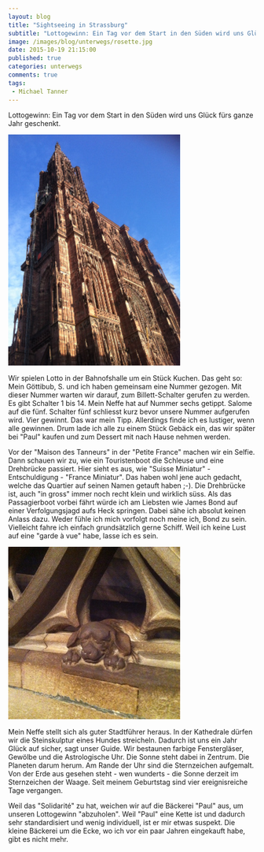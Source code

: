 ```yaml
---
layout: blog
title: "Sightseeing in Strassburg"
subtitle: "Lottogewinn: Ein Tag vor dem Start in den Süden wird uns Glück fürs ganze Jahr geschenkt"
image: /images/blog/unterwegs/rosette.jpg
date: 2015-10-19 21:15:00
published: true
categories: unterwegs
comments: true
tags:
 - Michael Tanner
---
```

Lottogewinn: Ein Tag vor dem Start in den Süden wird uns Glück fürs ganze Jahr geschenkt.

<img class="leadimage left" width="350" title="Sigthseeing in Strassburg: Kathedrale" src="/images/blog/unterwegs/kathedrale.jpg">

Wir spielen Lotto in der Bahnofshalle um ein Stück Kuchen. Das geht so: Mein Göttibub, S. und ich haben gemeinsam eine Nummer gezogen. Mit dieser Nummer warten wir darauf, zum Billett-Schalter gerufen zu werden. Es gibt Schalter 1 bis 14. Mein Neffe hat auf Nummer sechs getippt. Salome auf die fünf. Schalter fünf schliesst kurz bevor unsere Nummer aufgerufen wird. Vier gewinnt. Das war mein Tipp. Allerdings finde ich es lustiger, wenn alle gewinnen. Drum lade ich alle zu einem Stück Gebäck ein, das wir später bei "Paul" kaufen und zum Dessert mit nach Hause nehmen werden.

Vor der "Maison des Tanneurs" in der "Petite France" machen wir ein Selfie. Dann schauen wir zu, wie ein Touristenboot die Schleuse und eine Drehbrücke passiert. Hier sieht es aus, wie "Suisse Miniatur" - Entschuldigung - "France Miniatur". Das haben wohl jene auch gedacht, welche das Quartier auf seinen Namen getauft haben ;-). Die Drehbrücke ist, auch "in gross" immer noch recht klein und wirklich süss. Als das Passagierboot vorbei fährt würde ich am Liebsten wie James Bond auf einer Verfolgungsjagd aufs Heck springen. Dabei sähe ich absolut keinen Anlass dazu. Weder fühle ich mich vorfolgt noch meine ich, Bond zu sein. Vielleicht fahre ich einfach grundsätzlich gerne Schiff. Weil ich keine Lust auf eine "garde à vue" habe, lasse ich es sein.

<img class="leadimage left" width="350" title="Wer den Hund streichelt hat ein Jahr lang Glück - wird gesagt" src="/images/blog/unterwegs/hund.jpg">

Mein Neffe stellt sich als guter Stadtführer heraus. In der Kathedrale dürfen wir die Steinskulptur eines Hundes streicheln. Dadurch ist uns ein Jahr Glück auf sicher, sagt unser Guide. Wir bestaunen farbige Fenstergläser, Gewölbe und die Astrologische Uhr. Die Sonne steht dabei in Zentrum. Die Planeten darum herum. Am Rande der Uhr sind die Sternzeichen aufgemalt. Von der Erde aus gesehen steht - wen wunderts - die Sonne derzeit im Sternzeichen der Waage. Seit meinem Geburtstag sind vier ereignisreiche Tage vergangen.

Weil das "Solidarité" zu hat, weichen wir auf die Bäckerei "Paul" aus, um unseren Lottogewinn "abzuholen". Weil "Paul" eine Kette ist und dadurch sehr standardisiert und wenig individuell, ist er mir etwas suspekt. Die kleine Bäckerei um die Ecke, wo ich vor ein paar Jahren eingekauft habe, gibt es nicht mehr.
